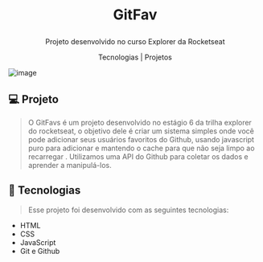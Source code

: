 # <p align="center">GitFav</p>

<p align="center">Projeto desenvolvido no curso Explorer da Rocketseat</p>

<p align="center">Tecnologias  |  Projetos</p>

![image](https://github.com/Souzasud/GitFav/assets/133075307/7e2c288e-1b45-4f18-917a-6157029f00c1)

## 💻 Projeto
>O GitFavs é um projeto desenvolvido no estágio 6 da trilha explorer do rocketseat, o objetivo dele é criar um sistema simples onde você pode adicionar seus usuários favoritos do Github, usando javascript puro para adicionar e mantendo o cache para que não seja limpo ao recarregar .
Utilizamos uma API do Github para coletar os dados e aprender a manipulá-los.

## 🚀 Tecnologias
>Esse projeto foi desenvolvido com as seguintes tecnologias:

- HTML
- CSS
- JavaScript
- Git e Github
